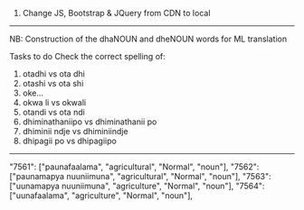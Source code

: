 1. Change JS, Bootstrap & JQuery from CDN to local
*********************************************************************************

NB: Construction of the dhaNOUN and dheNOUN words for ML translation


Tasks to do
Check the correct spelling of:
1. otadhi vs ota dhi
2. otashi vs ota shi
3. oke...
4. okwa li vs okwali
5. otandi vs ota ndi
6. dhiminathaniipo vs dhiminathanii po
7. dhiminii ndje vs dhiminiindje
8. dhipagii po vs dhipagiipo

************************************************************************************
"7561": ["paunafaalama", "agricultural", "Normal", "noun"],
    "7562": ["paunamapya nuuniimuna", "agricultural", "Normal", "noun"],
    "7563": ["uunamapya nuuniimuna", "agriculture", "Normal", "noun"],
    "7564": ["uunafaalama", "agriculture", "Normal", "noun"],